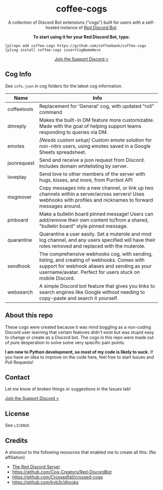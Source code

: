 <h1 align="center">
  coffee-cogs
</h1>

<div id="supportdiscord"></div>

<p align="center">
  A collection of Discord Bot extensions ("cogs") built for users with a self-hosted instance of <a href="https://github.com/Cog-Creators/Red-DiscordBot">Red Discord Bot</a>.
</p>

<p align="center">
  <strong>To start using it for your Red Discord Bot, type:</strong>
</p>

```
[p]repo add coffee-cogs https://github.com/coffeebank/coffee-cogs
[p]cog install coffee-cogs insertCogNameHere
```

<p align="center">
  <a href="https://coffeebank.github.io/discord">Join the Support Discord ></a>
</p>

## Cog Info

See `info.json` in cog folders for the latest cog information.

|Name|Info|
|---|---|
|coffeetools|Replacement for 'General' cog, with updated "roll" command|
|dmreply|Makes the built-in DM feature more customizable. Made with the goal of helping support teams responding to queries via DM.|
|emotes|*[Needs custom setup]* Custom emote solution for non-nitro users, using emotes saved in a Google Sheets spreadsheet.|
|jsonrequest|Send and receive a json request from Discord. Includes domain whitelisting by server.|
|loveplay|Send love to other members of the server with hugs, kisses, and more, from Purrbot API|
|msgmover|Copy messages into a new channel, or link up two channels within a server/across servers! Uses webhooks with profiles and nicknames to forward messages around.|
|pinboard|Make a bulletin board pinned message! Users can add/remove their own content to/from a shared, "bulletin board" style pinned message.|
|quarantine|Quarantine a user easily. Set a muterole and mod log channel, and any users specified will have their roles removed and replaced with the muterole.|
|sendhook|The comprehensive webhooks cog, with sending, listing, and creating of webhooks. Comes with support for webhook aliases and sending as your username/avatar. Perfect for users stuck on mobile Discord.|
|websearch|A simple Discord bot feature that gives you links to search engines like Google without needing to copy-paste and search it yourself.|


## About this repo

These cogs were created because it was mind boggling as a non-coding Discord user learning that certain features didn't exist but was stupid easy to change or create as a Discord bot. The cogs in this repo were made out of pure desperation to solve some very specific pain points.

**I am new to Python development, so most of my code is likely to suck.** If you have an idea to improve on the code here, feel free to start Issues and Pull Requests!


## Contact

Let me know of broken things or suggestions in the Issues tab!

[Join the Support Discord >](https://coffeebank.github.io/discord)


## License

See `LICENSE`.


## Credits

A shoutout to the following resources that enabled me to create all this: (No affiliation)

- [The Red Discord Server](https://discord.red)
- <https://github.com/Cog-Creators/Red-DiscordBot>
- <https://github.com/Crossedfall/crossed-cogs>
- <https://github.com/kyb3r/dhooks>
